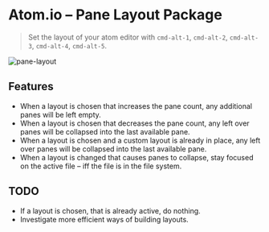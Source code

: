 # Atom.io – Pane Layout Package

> Set the layout of your atom editor with `cmd-alt-1`, `cmd-alt-2`, `cmd-alt-3`, `cmd-alt-4`, `cmd-alt-5`.

![pane-layout](https://raw.github.com/chemoish/atom-pane-layout/master/demo.gif)

## Features

 - When a layout is chosen that increases the pane count, any additional panes will be left empty.
 - When a layout is chosen that decreases the pane count, any left over panes will be collapsed into the last available pane.
 - When a layout is chosen and a custom layout is already in place, any left over panes will be collapsed into the last available pane.
 - When a layout is changed that causes panes to collapse, stay focused on the active file – iff the file is in the file system.

## TODO

 - If a layout is chosen, that is already active, do nothing.
 - Investigate more efficient ways of building layouts.
